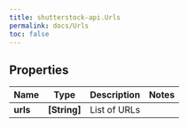 ```yaml
---
title: shutterstock-api.Urls
permalink: docs/Urls
toc: false
---
```




## Properties

Name | Type | Description | Notes
------------ | ------------- | ------------- | -------------
**urls** | **[String]** | List of URLs | 


